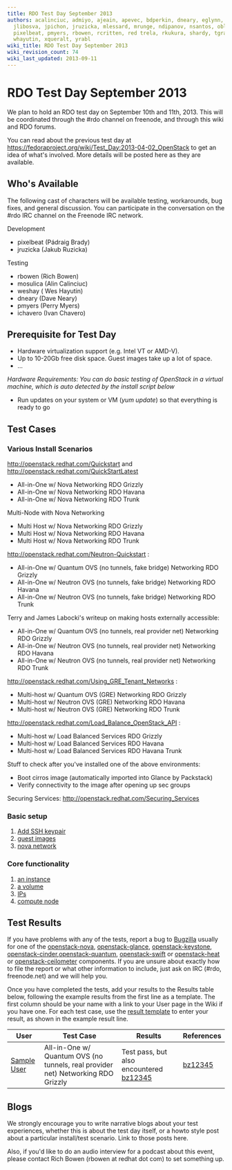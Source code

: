 ```yaml
---
title: RDO Test Day September 2013
authors: acalinciuc, admiyo, ajeain, apevec, bdperkin, dneary, eglynn, hateya, ichavero,
  jlibosva, jpichon, jruzicka, mlessard, mrunge, ndipanov, nsantos, oblaut, otherwiseguy,
  pixelbeat, pmyers, rbowen, rcritten, red trela, rkukura, shardy, tgraf, vaneldik,
  whayutin, xqueralt, yrabl
wiki_title: RDO Test Day September 2013
wiki_revision_count: 74
wiki_last_updated: 2013-09-11
---
```


# RDO Test Day September 2013

We plan to hold an RDO test day on September 10th and 11th, 2013. This will be coordinated through the #rdo channel on freenode, and through this wiki and RDO forums.

You can read about the previous test day at <https://fedoraproject.org/wiki/Test_Day:2013-04-02_OpenStack> to get an idea of what's involved. More details will be posted here as they are available.

## Who's Available

The following cast of characters will be available testing, workarounds, bug fixes, and general discussion. You can participate in the conversation on the #rdo IRC channel on the Freenode IRC network.

Development

*   pixelbeat (Pádraig Brady)
*   jruzicka (Jakub Ruzicka)

Testing

*   rbowen (Rich Bowen)
*   mosulica (Alin Calinciuc)
*   weshay ( Wes Hayutin)
*   dneary (Dave Neary)
*   pmyers (Perry Myers)
*   ichavero (Ivan Chavero)

## Prerequisite for Test Day

*   Hardware virtualization support (e.g. Intel VT or AMD-V).
*   Up to 10-20Gb free disk space. Guest images take up a lot of space.
*   ...

*Hardware Requirements: You can do basic testing of OpenStack in a virtual machine, which is auto detected by the install script below*

*   Run updates on your system or VM (*yum update*) so that everything is ready to go

## Test Cases

### Various Install Scenarios

<http://openstack.redhat.com/Quickstart> and <http://openstack.redhat.com/QuickStartLatest>

*   All-in-One w/ Nova Networking RDO Grizzly
*   All-in-One w/ Nova Networking RDO Havana
*   All-in-One w/ Nova Networking RDO Trunk

Multi-Node with Nova Networking

*   Multi Host w/ Nova Networking RDO Grizzly
*   Multi Host w/ Nova Networking RDO Havana
*   Multi Host w/ Nova Networking RDO Trunk

<http://openstack.redhat.com/Neutron-Quickstart> :

*   All-in-One w/ Quantum OVS (no tunnels, fake bridge) Networking RDO Grizzly
*   All-in-One w/ Neutron OVS (no tunnels, fake bridge) Networking RDO Havana
*   All-in-One w/ Neutron OVS (no tunnels, fake bridge) Networking RDO Trunk

Terry and James Labocki's writeup on making hosts externally accessible:

*   All-in-One w/ Quantum OVS (no tunnels, real provider net) Networking RDO Grizzly
*   All-in-One w/ Neutron OVS (no tunnels, real provider net) Networking RDO Havana
*   All-in-One w/ Neutron OVS (no tunnels, real provider net) Networking RDO Trunk

<http://openstack.redhat.com/Using_GRE_Tenant_Networks> :

*   Multi-host w/ Quantum OVS (GRE) Networking RDO Grizzly
*   Multi-host w/ Neutron OVS (GRE) Networking RDO Havana
*   Multi-host w/ Neutron OVS (GRE) Networking RDO Trunk

<http://openstack.redhat.com/Load_Balance_OpenStack_API> :

*   Multi-host w/ Load Balanced Services RDO Grizzly
*   Multi-host w/ Load Balanced Services RDO Havana
*   Multi-host w/ Load Balanced Services RDO Havana Trunk

Stuff to check after you've installed one of the above environments:

*   Boot cirros image (automatically imported into Glance by Packstack)
*   Verify connectivity to the image after opening up sec groups

Securing Services: <http://openstack.redhat.com/Securing_Services>

### Basic setup

1.  [Add SSH keypair](https://fedoraproject.org/wiki/QA:Testcase_add_SSH_keypair_to_OpenStack)
2.  [guest images](https://fedoraproject.org/wiki/QA:Testcase_register_images_with_OpenStack|Register)
3.  [nova network](https://fedoraproject.org/wiki/QA:Testcase_create_OpenStack_nova_network|Create)

### Core functionality

1.  [an instance](https://fedoraproject.org/wiki/QA:Testcase_launch_an_instance_on_OpenStack|Launch)
2.  [a volume](https://fedoraproject.org/wiki/QA:Testcase_attach_a_cinder_volume_to_an_instance|Attach)
3.  [IPs](https://fedoraproject.org/wiki/QA:Testcase_OpenStack_floating_IPs|Floating)
4.  [compute node](https://fedoraproject.org/wiki/QA:Testcase_separate_OpenStack_compute_node|Separate)

## Test Results

If you have problems with any of the tests, report a bug to [Bugzilla](https://bugzilla.redhat.com) usually for one of the [openstack-nova](https://bugzilla.redhat.com/enter_bug.cgi?product=RDO&version=18&component=openstack-nova), [openstack-glance](https://bugzilla.redhat.com/enter_bug.cgi?product=RDO&version=18&component=openstack-glance), [openstack-keystone](https://bugzilla.redhat.com/enter_bug.cgi?product=RDO&version=18&component=openstack-keystone), [openstack-cinder](https://bugzilla.redhat.com/enter_bug.cgi?product=RDO&version=18&component=openstack-cinder),[openstack-quantum](https://bugzilla.redhat.com/enter_bug.cgi?product=RDO&version=18&component=openstack-quantum), [openstack-swift](https://bugzilla.redhat.com/enter_bug.cgi?product=RDO&version=18&component=openstack-swift) or [openstack-heat](https://bugzilla.redhat.com/enter_bug.cgi?product=RDO&version=18&component=openstack-heat) or [openstack-ceilometer](https://bugzilla.redhat.com/enter_bug.cgi?product=RDO&version=18&component=openstack-ceilometer) components. If you are unsure about exactly how to file the report or what other information to include, just ask on IRC (#rdo, freenode.net) and we will help you.

Once you have completed the tests, add your results to the Results table below, following the example results from the first line as a template. The first column should be your name with a link to your User page in the Wiki if you have one. For each test case, use the [result template](Template:result) to enter your result, as shown in the example result line.

| User                                      | Test Case                                                                        | Results                                                       | References                    |
|-------------------------------------------|----------------------------------------------------------------------------------|---------------------------------------------------------------|-------------------------------|
| [Sample User](User:SampleUser) | All-in-One w/ Quantum OVS (no tunnels, real provider net) Networking RDO Grizzly | Test pass, but also encountered [bz12345](bz12345) | [bz12345](bz12345) |

## Blogs

We strongly encourage you to write narrative blogs about your test experiences, whether this is about the test day itself, or a howto style post about a particular install/test scenario. Link to those posts here.

Also, if you'd like to do an audio interview for a podcast about this event, please contact Rich Bowen (rbowen at redhat dot com) to set something up.
